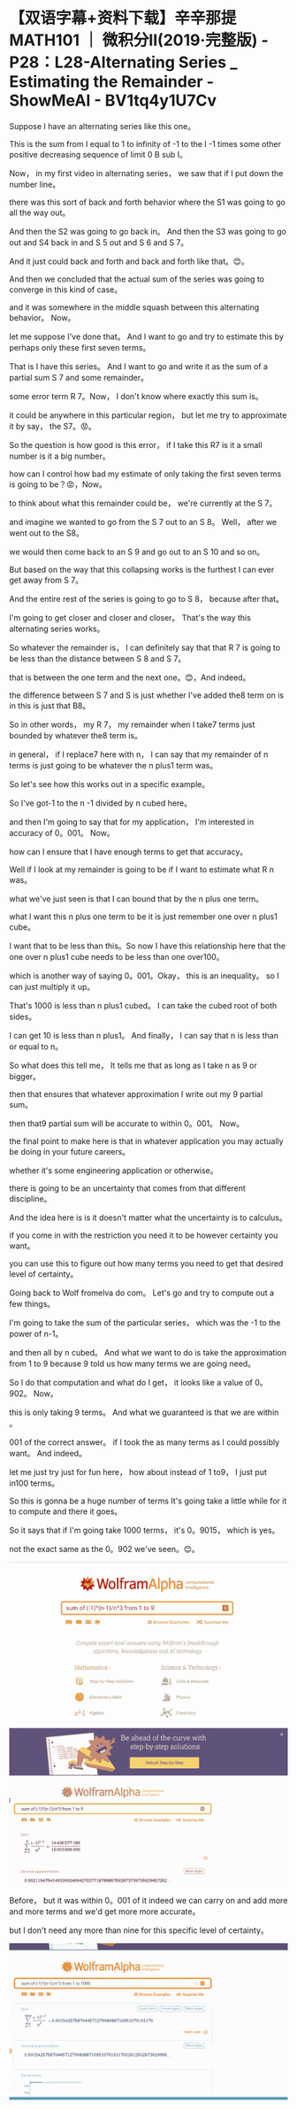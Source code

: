 # 【双语字幕+资料下载】辛辛那提 MATH101 ｜ 微积分Ⅱ(2019·完整版) - P28：L28-Alternating Series _ Estimating the Remainder - ShowMeAI - BV1tq4y1U7Cv

Suppose I have an alternating series like this one。

 This is the sum from I equal to 1 to infinity of -1 to the I -1 times some other positive decreasing sequence of limit 0 B sub I。

 Now， in my first video in alternating series， we saw that if I put down the number line。

 there was this sort of back and forth behavior where the S1 was going to go all the way out。

 And then the S2 was going to go back in。 And then the S3 was going to go out and S4 back in and S 5 out and S 6 and S 7。

 And it just could back and forth and back and forth like that。😊。

And then we concluded that the actual sum of the series was going to converge in this kind of case。

 and it was somewhere in the middle squash between this alternating behavior。 Now。

 let me suppose I've done that。 And I want to go and try to estimate this by perhaps only these first seven terms。

 That is I have this series。 And I want to go and write it as the sum of a partial sum S 7 and some remainder。

 some error term R 7。Now， I don't know where exactly this sum is。

 it could be anywhere in this particular region， but let me try to approximate it by say， the S7。😡。

So the question is how good is this error， if I take this R7 is it a small number is it a big number。

 how can I control how bad my estimate of only taking the first seven terms is going to be？😡，Now。

 to think about what this remainder could be， we're currently at the S 7。

 and imagine we wanted to go from the S 7 out to an S 8。 Well， after we went out to the S8。

 we would then come back to an S 9 and go out to an S 10 and so on。

 But based on the way that this collapsing works is the furthest I can ever get away from S 7。

 And the entire rest of the series is going to go to S 8， because after that。

 I'm going to get closer and closer and closer。 That's the way this alternating series works。

 So whatever the remainder is， I can definitely say that that R 7 is going to be less than the distance between S 8 and S 7。

 that is between the one term and the next one。😊，And indeed。

 the difference between S 7 and S is just whether I've added the8 term on is in this is just that B8。

 So in other words， my R 7， my remainder when I take7 terms just bounded by whatever the8 term is。

 in general， if I replace7 here with n， I can say that my remainder of n terms is just going to be whatever the n plus1 term was。

 So let's see how this works out in a specific example。

 So I've got-1 to the n -1 divided by n cubed here。

 and then I'm going to say that for my application， I'm interested in accuracy of 0。001。 Now。

 how can I ensure that I have enough terms to get that accuracy。

 Well if I look at my remainder is going to be if I want to estimate what R n was。

 what we've just seen is that I can bound that by the n plus one term。

 what I want this n plus one term to be it is just remember one over n plus1 cube。

 I want that to be less than this。So now I have this relationship here that the one over n plus1 cube needs to be less than one over100。

 which is another way of saying 0。001。Okay， this is an inequality。 so I can just multiply it up。

 That's 1000 is less than n plus1 cubed。 I can take the cubed root of both sides。

 I can get 10 is less than n plus1。 And finally， I can say that n is less than or equal to n。

 So what does this tell me， It tells me that as long as I take n as 9 or bigger。

 then that ensures that whatever approximation I write out my 9 partial sum。

 then that9 partial sum will be accurate to within 0。001。 Now。

 the final point to make here is that in whatever application you may actually be doing in your future careers。

 whether it's some engineering application or otherwise。

 there is going to be an uncertainty that comes from that different discipline。

 And the idea here is is it doesn't matter what the uncertainty is to calculus。

 if you come in with the restriction you need it to be however certainty you want。

 you can use this to figure out how many terms you need to get that desired level of certainty。

Going back to Wolf fromelva do com。 Let's go and try to compute out a few things。

 I'm going to take the sum of the particular series， which was the -1 to the power of n-1。

 and then all by n cubed。 And what we want to do is take the approximation from 1 to 9 because 9 told us how many terms we are going need。

 So I do that computation and what do I get， it looks like a value of 0。902。 Now。

 this is only taking 9 terms。 And what we guaranteed is that we are within 。

001 of the correct answer。 if I took the as many terms as I could possibly want。 And indeed。

 let me just try just for fun here， how about instead of 1 to9， I just put in100 terms。

 So this is gonna be a huge number of terms It's going take a little while for it to compute and there it goes。

 So it says that if I'm going take 1000 terms， it's 0。9015， which is yes。

 not the exact same as the 0。902 we've seen。😊。

![](img/62a2a6c2d79a55d8559d2baa70029f86_1.png)

![](img/62a2a6c2d79a55d8559d2baa70029f86_2.png)

Before， but it was within 0。001 of it indeed we can carry on and add more and more terms and we'd get more more accurate。

 but I don't need any more than nine for this specific level of certainty。



![](img/62a2a6c2d79a55d8559d2baa70029f86_4.png)